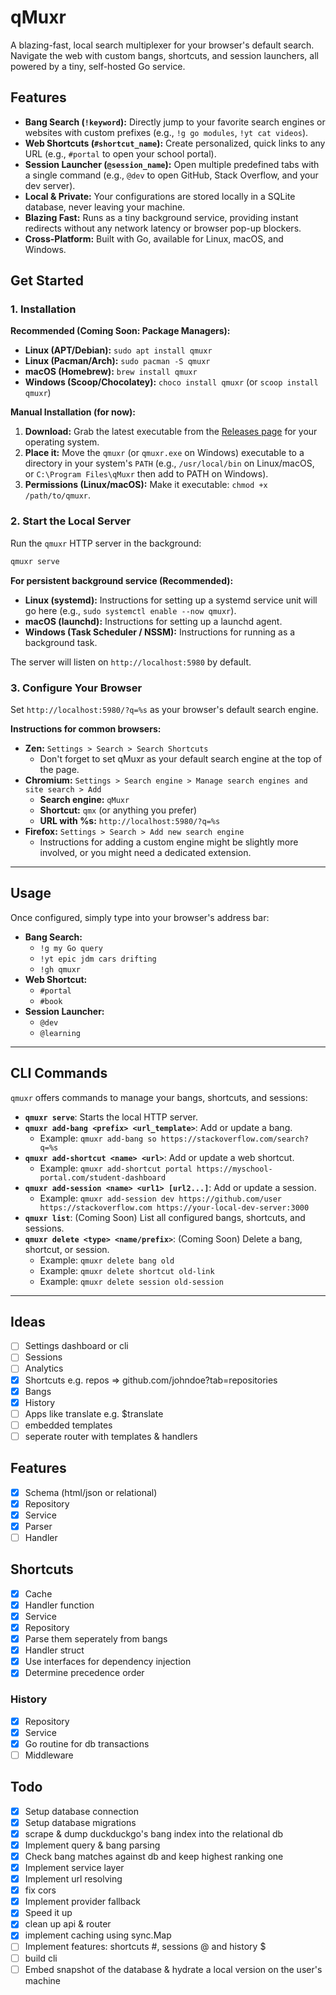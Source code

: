 # qMuxr

A blazing-fast, local search multiplexer for your browser's default search. Navigate the web with custom bangs, shortcuts, and session launchers, all powered by a tiny, self-hosted Go service.

## Features

*   **Bang Search (`!keyword`):** Directly jump to your favorite search engines or websites with custom prefixes (e.g., `!g go modules`, `!yt cat videos`).
*   **Web Shortcuts (`#shortcut_name`):** Create personalized, quick links to any URL (e.g., `#portal` to open your school portal).
*   **Session Launcher (`@session_name`):** Open multiple predefined tabs with a single command (e.g., `@dev` to open GitHub, Stack Overflow, and your dev server).
*   **Local & Private:** Your configurations are stored locally in a SQLite database, never leaving your machine.
*   **Blazing Fast:** Runs as a tiny background service, providing instant redirects without any network latency or browser pop-up blockers.
*   **Cross-Platform:** Built with Go, available for Linux, macOS, and Windows.

## Get Started

### 1. Installation

**Recommended (Coming Soon: Package Managers):**
*   **Linux (APT/Debian):** `sudo apt install qmuxr`
*   **Linux (Pacman/Arch):** `sudo pacman -S qmuxr`
*   **macOS (Homebrew):** `brew install qmuxr`
*   **Windows (Scoop/Chocolatey):** `choco install qmuxr` (or `scoop install qmuxr`)

**Manual Installation (for now):**
1.  **Download:** Grab the latest executable from the [Releases page](https://github.com/your-org/qmuxr-cli/releases) for your operating system.
2.  **Place it:** Move the `qmuxr` (or `qmuxr.exe` on Windows) executable to a directory in your system's `PATH` (e.g., `/usr/local/bin` on Linux/macOS, or `C:\Program Files\qMuxr` then add to PATH on Windows).
3.  **Permissions (Linux/macOS):** Make it executable: `chmod +x /path/to/qmuxr`.

### 2. Start the Local Server

Run the `qmuxr` HTTP server in the background:

```bash
qmuxr serve
```

**For persistent background service (Recommended):**
*   **Linux (systemd):** Instructions for setting up a systemd service unit will go here (e.g., `sudo systemctl enable --now qmuxr`).
*   **macOS (launchd):** Instructions for setting up a launchd agent.
*   **Windows (Task Scheduler / NSSM):** Instructions for running as a background task.

The server will listen on `http://localhost:5980` by default.

### 3. Configure Your Browser

Set `http://localhost:5980/?q=%s` as your browser's default search engine.

**Instructions for common browsers:**
*   **Zen:** `Settings > Search > Search Shortcuts`
    *  Don't forget to set qMuxr as your default search engine at the top of the page. 
*   **Chromium:** `Settings > Search engine > Manage search engines and site search > Add`
    *   **Search engine:** `qMuxr`
    *   **Shortcut:** `qmx` (or anything you prefer)
    *   **URL with %s:** `http://localhost:5980/?q=%s`
*   **Firefox:** `Settings > Search > Add new search engine`
    *   Instructions for adding a custom engine might be slightly more involved, or you might need a dedicated extension.

---

## Usage

Once configured, simply type into your browser's address bar:

*   **Bang Search:**
    *   `!g my Go query`
    *   `!yt epic jdm cars drifting`
    *   `!gh qmuxr`
*   **Web Shortcut:**
    *   `#portal`
    *   `#book`
*   **Session Launcher:**
    *   `@dev`
    *   `@learning`

---

## CLI Commands

`qmuxr` offers commands to manage your bangs, shortcuts, and sessions:

*   **`qmuxr serve`**: Starts the local HTTP server.
*   **`qmuxr add-bang <prefix> <url_template>`**: Add or update a bang.
    *   Example: `qmuxr add-bang so https://stackoverflow.com/search?q=%s`
*   **`qmuxr add-shortcut <name> <url>`**: Add or update a web shortcut.
    *   Example: `qmuxr add-shortcut portal https://myschool-portal.com/student-dashboard`
*   **`qmuxr add-session <name> <url1> [url2...]`**: Add or update a session.
    *   Example: `qmuxr add-session dev https://github.com/user https://stackoverflow.com https://your-local-dev-server:3000`
*   **`qmuxr list`**: (Coming Soon) List all configured bangs, shortcuts, and sessions.
*   **`qmuxr delete <type> <name/prefix>`**: (Coming Soon) Delete a bang, shortcut, or session.
    *   Example: `qmuxr delete bang old`
    *   Example: `qmuxr delete shortcut old-link`
    *   Example: `qmuxr delete session old-session`

---

## Ideas
- [ ] Settings dashboard or cli
- [ ] Sessions
- [ ] Analytics
- [x] Shortcuts e.g. repos => github.com/johndoe?tab=repositories
- [x] Bangs
- [x] History
- [ ] Apps like translate e.g. $translate
- [ ] embedded templates
- [ ] seperate router with templates & handlers

## Features 
- [x] Schema (html/json or relational)
- [x] Repository
- [x] Service
- [x] Parser
- [ ] Handler

## Shortcuts
- [x] Cache
- [x] Handler function
- [x] Service
- [x] Repository
- [x] Parse them seperately from bangs
- [x] Handler struct
- [x] Use interfaces for dependency injection
- [x] Determine precedence order

### History
- [x] Repository
- [x] Service
- [x] Go routine for db transactions
- [ ] Middleware

## Todo
- [x] Setup database connection
- [x] Setup database migrations
- [x] scrape & dump duckduckgo's bang index into the relational db
- [x] Implement query & bang parsing 
- [x] Check bang matches against db and keep highest ranking one 
- [x] Implement service layer 
- [x] Implement url resolving
- [x] fix cors
- [x] Implement provider fallback
- [x] Speed it up
- [x] clean up api & router
- [x] implement caching using sync.Map
- [ ] Implement features: shortcuts #, sessions @ and history $
- [ ] build cli
- [ ] Embed snapshot of the database & hydrate a local version on the user's machine
